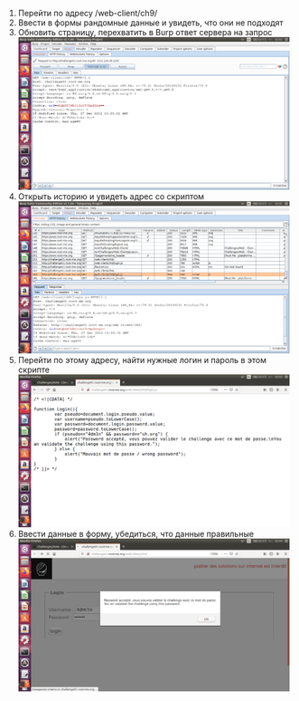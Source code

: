 1) Перейти по адресу /web-client/ch9/
2) Ввести в формы рандомные данные и увидеть, что они не подходят
3) Обновить страницу, перехватить в Burp ответ сервера на запрос 
![](https://github.com/NaylyaZh99/hacking/blob/master/task2/hack2-1.png)
4) Открыть историю и увидеть адрес со скриптом
![](https://github.com/NaylyaZh99/hacking/blob/master/task2/hack2-2.png)
5) Перейти по этому адресу, найти нужные логин и пароль в этом скрипте
![](https://github.com/NaylyaZh99/hacking/blob/master/task2/hack2-3.png)
6) Ввести данные в форму, убедиться, что данные правильные
![](https://github.com/NaylyaZh99/hacking/blob/master/task2/hack2-4.png)
